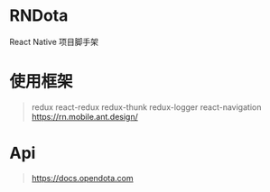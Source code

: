 # RNDota
React Native 项目脚手架

# 使用框架
> redux react-redux redux-thunk redux-logger
> react-navigation
> https://rn.mobile.ant.design/

# Api 
> https://docs.opendota.com
